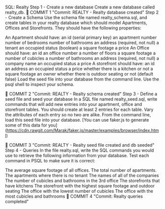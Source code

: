 SQL: Realty
Step 1 - Create a new database
Create a new database called realty_db.
🔴 COMMIT 1
"Commit: REALTY - Realty database created"
Step 2 - Create a Schema
Use the schema file named realty_schema.sql, and create tables in your realty database which should model Apartments, Offices and Storefronts. They should have the following properties:

An Apartment should have:
an id (serial primary key)
an apartment number
number of bedrooms
number of bathrooms
an address (required, not null)
a tenant
an occupied status (boolean)
a square footage
a price
An Office should have:
an id
an office number
a number of floors
a square footage
a number of cubicles
a number of bathrooms
an address (required, not null)
a company name
an occupied status
a price
A storefront should have:
an id
an address
an occupied status
a price
whether there is a kitchen or not
a square footage
an owner
whether there is outdoor seating or not (default false)
Load the seed file into your database from the command line. Use the psql shell to inspect your schema.

🔴 COMMIT 2
"Commit: REALTY - Realty schema created"
Step 3 - Define a seed file and seed your database
In a SQL file named realty_seed.sql, write commands that will add new entries into your apartment, office and storefront tables. You should create at least 2 entries for each table. Vary the attributes of each entry so no two are alike. From the command line, load this seed file into your database. [You can use faker.js to generate some of this data for you] (https://cdn.rawgit.com/Marak/faker.js/master/examples/browser/index.html)

🔴 COMMIT 3
"Commit: REALTY - Realty seed file created and db seeded"
Step 4 - Queries
In the file realty.sql, write the SQL commands you would use to retrieve the following information from your database. Test each command in PSQL to make sure it is correct:

The average square footage of all offices.
The total number of apartments.
The apartments where there is no tenant
The names of all of the companies
The number of cubicles and bathrooms in the 3rd office
The storefronts that have kitchens
The storefront with the highest square footage and outdoor seating
The office with the lowest number of cubicles
The office with the most cubicles and bathrooms
🔴 COMMIT 4
"Commit: Realty queries completed"

